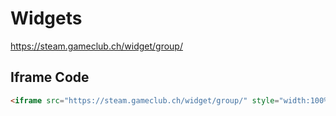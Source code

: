 # Widgets


https://steam.gameclub.ch/widget/group/


## Iframe Code

```html
<iframe src="https://steam.gameclub.ch/widget/group/" style="width:100%;height:100%;border:0;overflow:hidden;" scrolling="no"></iframe>
```
